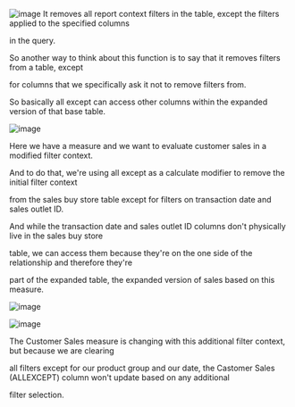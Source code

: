 ![image](https://github.com/liubovkyry/DAX/assets/118057504/00fdc082-6a93-4c81-b563-d067e879a2cf)
It removes all report context filters in the table, except the filters applied to the specified columns

in the query.

So another way to think about this function is to say that it removes filters from a table, except

for columns that we specifically ask it not to remove filters from.

So basically all except can access other columns within the expanded version of that base table.

![image](https://github.com/liubovkyry/DAX/assets/118057504/5ac7096d-b62f-4aaf-8762-0cc06df9bfa6)

Here we have a measure and we want to evaluate customer sales in a modified filter context.

And to do that, we're using all except as a calculate modifier to remove the initial filter context

from the sales buy store table except for filters on transaction date and sales outlet ID.

And while the transaction date and sales outlet ID columns don't physically live in the sales buy store

table, we can access them because they're on the one side of the relationship and therefore they're

part of the expanded table, the expanded version of sales based on this measure.

![image](https://github.com/liubovkyry/DAX/assets/118057504/498aafb5-b8f4-4ced-9d68-0b19a0ff4d06)

![image](https://github.com/liubovkyry/DAX/assets/118057504/d57f5d2e-b094-44ba-9c39-ab2eae0005fb)

The Customer Sales measure is changing with this additional filter context, but because we are clearing

all filters except for our product group and our date, the Castomer Sales (ALLEXCEPT) column won't update based on any additional

filter selection.
